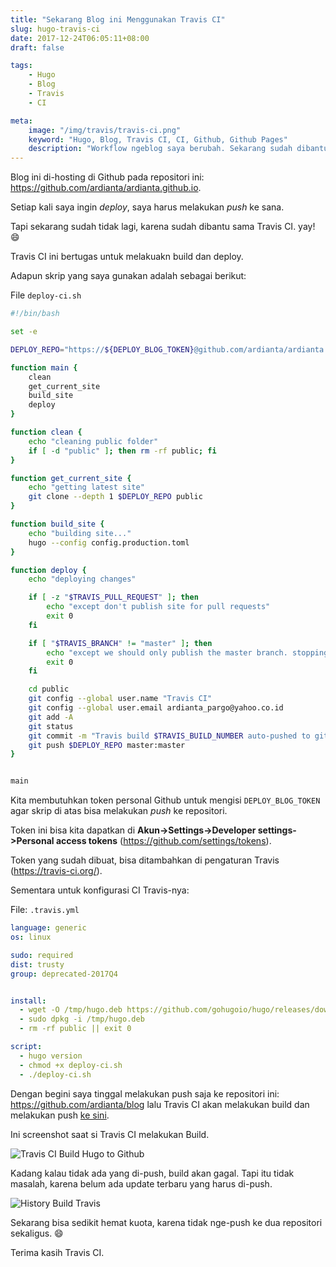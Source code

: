 ```yaml
---
title: "Sekarang Blog ini Menggunakan Travis CI"
slug: hugo-travis-ci
date: 2017-12-24T06:05:11+08:00
draft: false

tags:
    - Hugo
    - Blog
    - Travis
    - CI

meta:
    image: "/img/travis/travis-ci.png"
    keyword: "Hugo, Blog, Travis CI, CI, Github, Github Pages"
    description: "Workflow ngeblog saya berubah. Sekarang sudah dibantu Travis CI untuk build dan deploy"
---
```


Blog ini di-hosting di Github pada repositori ini: https://github.com/ardianta/ardianta.github.io.

Setiap kali saya ingin _deploy_, saya harus melakukan _push_
ke sana.

Tapi sekarang sudah tidak lagi, karena sudah
dibantu sama Travis CI. yay! 😄

Travis CI ini bertugas untuk melakuakn build dan 
deploy.

Adapun skrip yang saya gunakan adalah sebagai berikut:

File `deploy-ci.sh`

```bash
#!/bin/bash

set -e

DEPLOY_REPO="https://${DEPLOY_BLOG_TOKEN}@github.com/ardianta/ardianta.github.io.git"

function main {
    clean
    get_current_site
    build_site
    deploy
}

function clean { 
	echo "cleaning public folder"
	if [ -d "public" ]; then rm -rf public; fi 
}

function get_current_site { 
	echo "getting latest site"
	git clone --depth 1 $DEPLOY_REPO public 
}

function build_site { 
	echo "building site..."
	hugo --config config.production.toml
}

function deploy {
	echo "deploying changes"

	if [ -z "$TRAVIS_PULL_REQUEST" ]; then
	    echo "except don't publish site for pull requests"
	    exit 0
	fi  

	if [ "$TRAVIS_BRANCH" != "master" ]; then
	    echo "except we should only publish the master branch. stopping here"
	    exit 0
	fi

	cd public
	git config --global user.name "Travis CI"
    git config --global user.email ardianta_pargo@yahoo.co.id
	git add -A
	git status
	git commit -m "Travis build $TRAVIS_BUILD_NUMBER auto-pushed to github"
	git push $DEPLOY_REPO master:master
}


main
```

Kita membutuhkan token personal Github untuk mengisi `DEPLOY_BLOG_TOKEN`
agar skrip di atas bisa melakukan _push_ ke repositori.

Token ini bisa kita dapatkan di __Akun->Settings->Developer settings->Personal access tokens__
(https://github.com/settings/tokens).

Token yang sudah dibuat, bisa ditambahkan di pengaturan Travis (https://travis-ci.org/).

Sementara untuk konfigurasi CI Travis-nya:

File: `.travis.yml`

```yaml
language: generic
os: linux

sudo: required
dist: trusty
group: deprecated-2017Q4


install:
  - wget -O /tmp/hugo.deb https://github.com/gohugoio/hugo/releases/download/v0.31.1/hugo_0.31.1_Linux-64bit.deb
  - sudo dpkg -i /tmp/hugo.deb
  - rm -rf public || exit 0

script:
  - hugo version
  - chmod +x deploy-ci.sh
  - ./deploy-ci.sh
```

Dengan begini saya tinggal melakukan push saja ke repositori ini:
https://github.com/ardianta/blog lalu Travis CI akan melakukan build
dan melakukan push [ke sini](https://github.com/ardianta/ardianta.github.io).

Ini screenshot saat si Travis CI melakukan Build.

![Travis CI Build Hugo to Github](/img/travis/travis-ci.png)

Kadang kalau tidak ada yang di-push, build akan gagal. Tapi itu tidak masalah,
karena belum ada update terbaru yang harus di-push.

![History Build Travis](/img/travis/build.png)

Sekarang bisa sedikit hemat kuota, karena tidak nge-push ke dua 
repositori sekaligus. 😄

Terima kasih Travis CI.